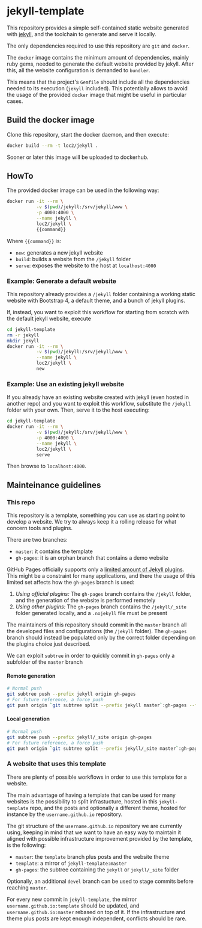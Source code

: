 # jekyll-template

This repository provides a simple self-contained static website generated with [jekyll](https://github.com/jekyll/jekyll), and the toolchain to generate and serve it locally.

The only dependencies required to use this repository are `git` and `docker`.

The `docker` image contains the minimum amount of dependencies, mainly ruby gems, needed to generate the default website provided by jekyll. After this, all the website configuration is demanded to `bundler`.

This means that the project's `Gemfile` should include all the dependencies needed to its execution (`jekyll` included). This potentially allows to avoid the usage of the provided `docker` image that might be useful in particular cases.

## Build the docker image

Clone this repository, start the docker daemon, and then execute:

```sh
docker build --rm -t loc2/jekyll .
```

Sooner or later this image will be uploaded to dockerhub.

## HowTo

The provided docker image can be used in the following way:

```sh
docker run -it --rm \
           -v $(pwd)/jekyll:/srv/jekyll/www \
           -p 4000:4000 \
           --name jekyll \
           loc2/jekyll \
           {{command}}
```

Where `{{command}}` is:

* `new`: generates a new jekyll website
* `build`: builds a website from the `/jekyll` folder
* `serve`: exposes the website to the host at `localhost:4000`

### Example: Generate a default website

This repository already provides a `/jekyll` folder containing a working static website with Bootstrap 4, a default theme, and a bunch of jekyll plugins.

If, instead, you want to exploit this workflow for starting from scratch with the default jekyll website, execute

```sh
cd jekyll-template
rm -r jekyll
mkdir jekyll
docker run -it --rm \
           -v $(pwd)/jekyll:/srv/jekyll/www \
           --name jekyll \
           loc2/jekyll \
           new
```

### Example: Use an existing jekyll website

If you already have an existing website created with jekyll (even hosted in another repo) and you want to exploit this workflow, substitute the `/jekyll` folder with your own. Then, serve it to the host executing:

```sh
cd jekyll-template
docker run -it --rm \
           -v $(pwd)/jekyll:/srv/jekyll/www \
           -p 4000:4000 \
           --name jekyll \
           loc2/jekyll \
           serve
```

Then browse to `localhost:4000`.

## Mainteinance guidelines

### This repo

This repository is a template, something you can use as starting point to develop a website. We try to always keep it a rolling release for what concern tools and plugins.

There are two branches:

* `master`: it contains the template
* `gh-pages`: it is an orphan branch that contains a demo website

GitHub Pages officially supports only a [limited amount of Jekyll plugins](https://help.github.com/articles/adding-jekyll-plugins-to-a-github-pages-site/). This might be a constraint for many applications, and there the usage of this limited set affects how the `gh-pages` branch is used:

1. *Using official plugins:* The `gh-pages` branch contains the `/jekyll` folder, and the generation of the website is performed remotely
2. *Using other plugins:* The `gh-pages` branch contains the `/jekyll/_site` folder generated locally, and a `.nojekyll` file must be present

The maintainers of this repository should commit in the `master` branch all the developed files and configurations (the `/jekyll` folder). The `gh-pages` branch should instead be populated only by the correct folder depending on the plugins choice just described.

We can exploit `subtree` in order to quickly commit in `gh-pages` only a subfolder of the `master` branch

#### Remote generation
```sh
# Normal push
git subtree push --prefix jekyll origin gh-pages
# For future reference, a force push
git push origin `git subtree split --prefix jekyll master`:gh-pages --force
```

#### Local generation
```sh
# Normal push
git subtree push --prefix jekyll/_site origin gh-pages
# For future reference, a force push
git push origin `git subtree split --prefix jekyll/_site master`:gh-pages --force
```

### A website that uses this template

There are plenty of possible workflows in order to use this template for a website.

The main advantage of having a template that can be used for many websites is the possibility to split infrastucture, hosted in this `jekyll-template` repo, and the posts and optionally a different theme, hosted for instance by the `username.github.io` repository.

The git structure of the `username.github.io` repository we are currently using, keeping in mind that we want to have an easy way to maintain it aligned with possible infrastructure improvement provided by the template, is the following:

* `master`: the `template` branch plus posts and the website theme
* `template`: a mirror of `jekyll-template:master`
* `gh-pages`: the subtree containing the `jekyll` or `jekyll/_site` folder

Optionally, an additional `devel` branch can be used to stage commits before reaching `master`.

For every new commit in `jekyll-template`, the mirror `username.github.io:template` should be updated, and `username.github.io:master` rebased on top of it. If the infrastructure and theme plus posts are kept enough independent, conflicts should be rare.
